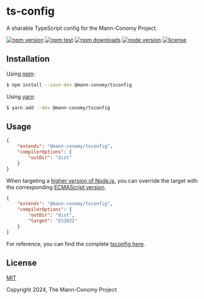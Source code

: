 # ts-config

A sharable TypeScript config for the Mann-Conomy Project.

[![npm version](https://img.shields.io/npm/v/@mann-conomy/tsconfig.svg?style=flat-square)](https://npmjs.com/package/@mann-conomy/tsconfig)
[![npm test](https://img.shields.io/github/actions/workflow/status/SnaBe/node-@mann-conomy/tsconfig/test.yml?logo=github&branch=main&style=flat-square)](https://github.com/SnaBe/node-@mann-conomy/tsconfig/actions/workflows/test.yml)
[![npm downloads](https://img.shields.io/npm/dm/@mann-conomy/tsconfig.svg?style=flat-square)](https://npmjs.com/package/@mann-conomy/tsconfig)
[![node version](https://img.shields.io/node/v/@mann-conomy/tsconfig?style=flat-square)](https://nodejs.org/en/about/releases/)
[![license](https://img.shields.io/npm/l/@mann-conomy/tsconfig.svg?style=flat-square)](https://github.com/SnaBe/node-@mann-conomy/tsconfig/blob/master/LICENSE)

## Installation

Using [npm](https://www.npmjs.com/package/@mann-conomy/tsconfig):

```bash
$ npm install --save-dev @mann-conomy/tsconfig
```

Using [yarn](https://yarnpkg.com/package/@mann-conomy/tsconfig):

```bash
$ yarn add --dev @mann-conomy/tsconfig
```

## Usage

```json
{
	"extends": "@mann-conomy/tsconfig",
	"compilerOptions": {
		"outDir": "dist"
	}
}
```

When targeting a [higher version of Node.js](https://nodejs.org/en/about/previous-releases), you can override the target with the corresponding [ECMAScript version](https://webreference.com/javascript/basics/versions/).

```json
{
	"extends": "@mann-conomy/tsconfig",
	"compilerOptions": {
		"outDir": "dist",
		"target": "ES2022"
	}
}
```

For reference, you can find the complete [tsconfig here](https://github.com/Mann-Conomy/tsconfig/blob/main/tsconfig.json).

## License

[MIT](LICENSE)

Copyright 2024, The Mann-Conomy Project
